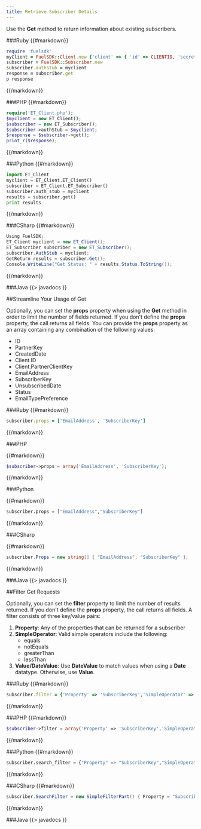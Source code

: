 ```yaml
---
title: Retrieve Subscriber Details
---
```


Use the **Get** method to return information about existing subscribers.

###Ruby
{{#markdown}}
```ruby  
require 'fuelsdk'
myClient = FuelSDK::Client.new {'client' => { 'id' => CLIENTID, 'secret' => SECRET }}
subscriber = FuelSDK::Subscriber.new
subscriber.authStub = myclient
response = subscriber.get
p response
```
{{/markdown}}

###PHP
{{#markdown}}
```php  
require('ET_Client.php');
$myclient = new ET_Client();
$subscriber = new ET_Subscriber();
$subscriber->authStub = $myclient;
$response = $subscriber->get();
print_r($response);
```
{{/markdown}}

###Python
{{#markdown}}
```python  
import ET_Client
myclient = ET_Client.ET_Client()
subscriber = ET_Client.ET_Subscriber()
subscriber.auth_stub = myclient
results = subscriber.get()
print results
```
{{/markdown}}

###CSharp
{{#markdown}}
```csharp  
Using FuelSDK;
ET_Client myclient = new ET_Client();
ET_Subscriber subscriber = new ET_Subscriber();
subscriber.AuthStub = myclient;
GetReturn results = subscriber.Get();
Console.WriteLine("Get Status: " + results.Status.ToString());
```
{{/markdown}}

###Java
{{> javadocs }}


##Streamline Your Usage of Get

Optionally, you can set the **props** property when using the **Get** method in order to limit the number of fields returned. If you don't define the **props** property, the call returns all fields. You can provide the **props** property as an array containing any combination of the following values:
*   ID
*   PartnerKey
*   CreatedDate
*   Client.ID
*   Client.PartnerClientKey
*   EmailAddress
*   SubscriberKey
*   UnsubscribedDate
*   Status
*   EmailTypePreference

###Ruby
{{#markdown}}
```ruby  
subscriber.props = ['EmailAddress', 'SubscriberKey']
```
{{/markdown}}

###PHP

{{#markdown}}
```php  
$subscriber->props = array('EmailAddress', 'SubscriberKey');
```
{{/markdown}}

###Python

{{#markdown}}
```python  
subscriber.props = ["EmailAddress","SubscriberKey"]
```
{{/markdown}}

###CSharp

{{#markdown}}
```csharp  
subscriber.Props = new string[] { "EmailAddress", "SubscriberKey" };
```
{{/markdown}}

###Java
{{> javadocs }}


##Filter Get Requests

Optionally, you can set the **filter** property  to limit the number of results returned.  If you don't define the **props** property, the call returns all fields. A filter consists of three key/value pairs:
1.  **Property**: Any of the properties that can be returned for a subscriber
2.  **SimpleOperator**: Valid simple operators include the following:
	* equals
	* notEquals
	* greaterThan
	* lessThan
3.  **Value/DateValue**: Use **DateValue** to match values when using a **Date** datatype. Otherwise, use **Value**.

###Ruby
{{#markdown}}
```ruby  
subscriber.filter = {'Property' => 'SubscriberKey','SimpleOperator' => 'equals','Value' => 'MySubscriber'}
```
{{/markdown}}

###PHP
{{#markdown}}
```php  
$subscriber->filter = array('Property' => 'SubscriberKey','SimpleOperator' => 'equals','Value' => 'MySubscriber');
```
{{/markdown}}

###Python
{{#markdown}}
```python  
subscriber.search_filter = {"Property" => "SubscriberKey","SimpleOperator" => "equals","Value" => "MySubscriber"}
```
{{/markdown}}

###CSharp
{{#markdown}}
```csharp  
subscriber.SearchFilter = new SimpleFilterPart() { Property = "SubscriberKey", SimpleOperator = SimpleOperators.equals, Value = new string[] { "MySubscriber" } };
```
{{/markdown}}

###Java
{{> javadocs }}

